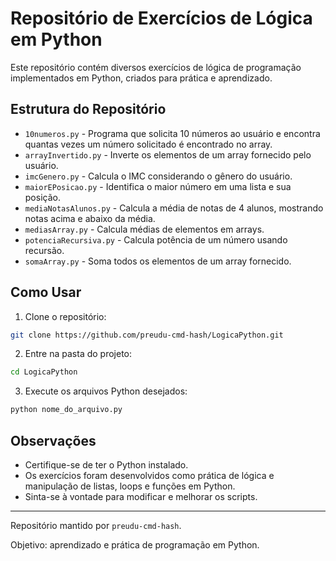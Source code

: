 # Repositório de Exercícios de Lógica em Python

Este repositório contém diversos exercícios de lógica de programação implementados em Python, criados para prática e aprendizado.

## Estrutura do Repositório

* `10numeros.py` - Programa que solicita 10 números ao usuário e encontra quantas vezes um número solicitado é encontrado no array.
* `arrayInvertido.py` - Inverte os elementos de um array fornecido pelo usuário.
* `imcGenero.py` - Calcula o IMC considerando o gênero do usuário.
* `maiorEPosicao.py` - Identifica o maior número em uma lista e sua posição.
* `mediaNotasAlunos.py` - Calcula a média de notas de 4 alunos, mostrando notas acima e abaixo da média.
* `mediasArray.py` - Calcula médias de elementos em arrays.
* `potenciaRecursiva.py` - Calcula potência de um número usando recursão.
* `somaArray.py` - Soma todos os elementos de um array fornecido.

## Como Usar

1. Clone o repositório:

```bash
git clone https://github.com/preudu-cmd-hash/LogicaPython.git
```

2. Entre na pasta do projeto:

```bash
cd LogicaPython
```

3. Execute os arquivos Python desejados:

```bash
python nome_do_arquivo.py
```

## Observações

* Certifique-se de ter o Python instalado.
* Os exercícios foram desenvolvidos como prática de lógica e manipulação de listas, loops e funções em Python.
* Sinta-se à vontade para modificar e melhorar os scripts.

---

Repositório mantido por `preudu-cmd-hash`.

Objetivo: aprendizado e prática de programação em Python.
